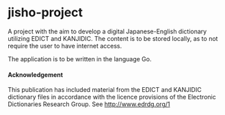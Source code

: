 # jisho-project

A project with the aim to develop a digital Japanese-English dictionary utilizing EDICT and KANJIDIC. 
The content is to be stored locally, as to not require the user to have internet access.

The application is to be written in the language Go.

#### Acknowledgement
This publication has included material from the EDICT and KANJIDIC dictionary files in accordance with the licence provisions of the Electronic Dictionaries Research Group. See http://www.edrdg.org/1
